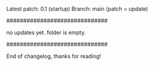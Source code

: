 Latest patch: 0.1 (startup)
Branch: main
(patch = update)

##############################

no updates yet. folder is empty.

##############################

End of changelog, thanks for reading!